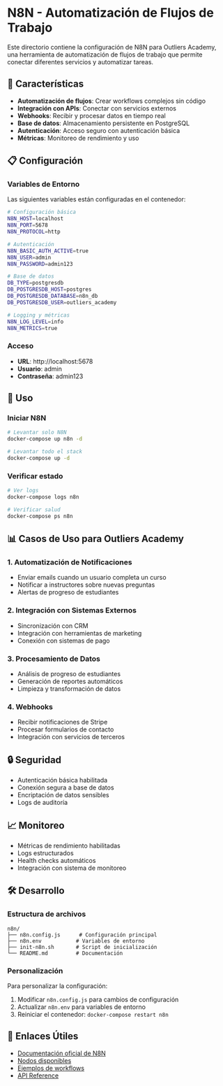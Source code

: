 # N8N - Automatización de Flujos de Trabajo

Este directorio contiene la configuración de N8N para Outliers Academy, una herramienta de automatización de flujos de trabajo que permite conectar diferentes servicios y automatizar tareas.

## 🚀 Características

- **Automatización de flujos**: Crear workflows complejos sin código
- **Integración con APIs**: Conectar con servicios externos
- **Webhooks**: Recibir y procesar datos en tiempo real
- **Base de datos**: Almacenamiento persistente en PostgreSQL
- **Autenticación**: Acceso seguro con autenticación básica
- **Métricas**: Monitoreo de rendimiento y uso

## 📋 Configuración

### Variables de Entorno

Las siguientes variables están configuradas en el contenedor:

```bash
# Configuración básica
N8N_HOST=localhost
N8N_PORT=5678
N8N_PROTOCOL=http

# Autenticación
N8N_BASIC_AUTH_ACTIVE=true
N8N_USER=admin
N8N_PASSWORD=admin123

# Base de datos
DB_TYPE=postgresdb
DB_POSTGRESDB_HOST=postgres
DB_POSTGRESDB_DATABASE=n8n_db
DB_POSTGRESDB_USER=outliers_academy

# Logging y métricas
N8N_LOG_LEVEL=info
N8N_METRICS=true
```

### Acceso

- **URL**: http://localhost:5678
- **Usuario**: admin
- **Contraseña**: admin123

## 🔧 Uso

### Iniciar N8N

```bash
# Levantar solo N8N
docker-compose up n8n -d

# Levantar todo el stack
docker-compose up -d
```

### Verificar estado

```bash
# Ver logs
docker-compose logs n8n

# Verificar salud
docker-compose ps n8n
```

## 📊 Casos de Uso para Outliers Academy

### 1. Automatización de Notificaciones
- Enviar emails cuando un usuario completa un curso
- Notificar a instructores sobre nuevas preguntas
- Alertas de progreso de estudiantes

### 2. Integración con Sistemas Externos
- Sincronización con CRM
- Integración con herramientas de marketing
- Conexión con sistemas de pago

### 3. Procesamiento de Datos
- Análisis de progreso de estudiantes
- Generación de reportes automáticos
- Limpieza y transformación de datos

### 4. Webhooks
- Recibir notificaciones de Stripe
- Procesar formularios de contacto
- Integración con servicios de terceros

## 🔒 Seguridad

- Autenticación básica habilitada
- Conexión segura a base de datos
- Encriptación de datos sensibles
- Logs de auditoría

## 📈 Monitoreo

- Métricas de rendimiento habilitadas
- Logs estructurados
- Health checks automáticos
- Integración con sistema de monitoreo

## 🛠️ Desarrollo

### Estructura de archivos

```
n8n/
├── n8n.config.js      # Configuración principal
├── n8n.env           # Variables de entorno
├── init-n8n.sh       # Script de inicialización
└── README.md         # Documentación
```

### Personalización

Para personalizar la configuración:

1. Modificar `n8n.config.js` para cambios de configuración
2. Actualizar `n8n.env` para variables de entorno
3. Reiniciar el contenedor: `docker-compose restart n8n`

## 🔗 Enlaces Útiles

- [Documentación oficial de N8N](https://docs.n8n.io/)
- [Nodos disponibles](https://docs.n8n.io/integrations/)
- [Ejemplos de workflows](https://n8n.io/workflows/)
- [API Reference](https://docs.n8n.io/api/)
